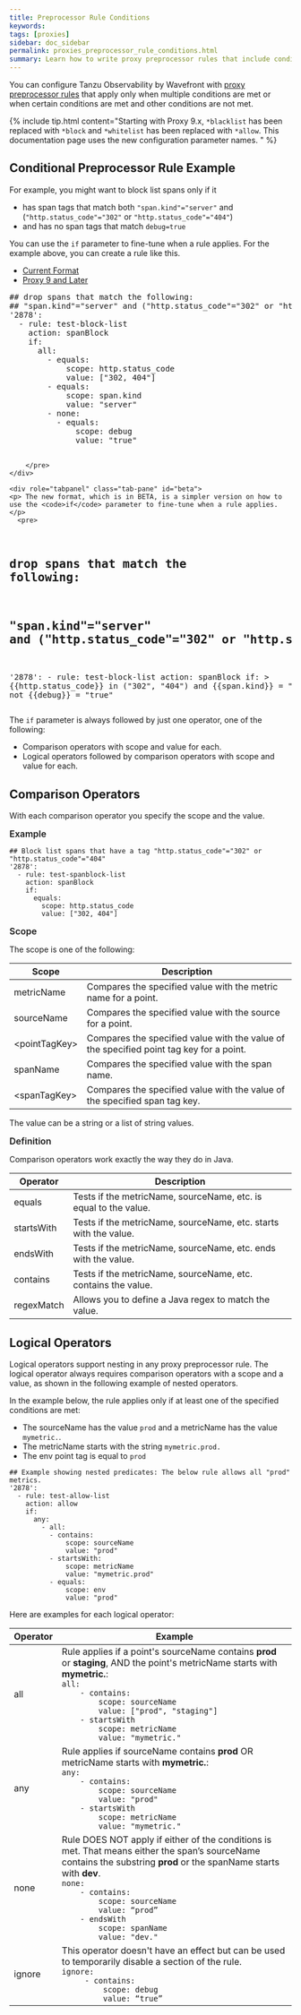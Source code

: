 ```yaml
---
title: Preprocessor Rule Conditions
keywords:
tags: [proxies]
sidebar: doc_sidebar
permalink: proxies_preprocessor_rule_conditions.html
summary: Learn how to write proxy preprocessor rules that include conditions.
---
```

You can configure Tanzu Observability by Wavefront with [proxy preprocessor rules](proxies_preprocessor_rules.html) that apply only when multiple conditions are met or when certain conditions are met and other conditions are not met.

{% include tip.html content="Starting with Proxy 9.x, `*blacklist` has been replaced with `*block` and `*whitelist` has been replaced with `*allow`. This documentation page uses the new configuration parameter names. " %}

## Conditional Preprocessor Rule Example

For example, you might want to block list spans only if it
* has span tags that match both `"span.kind"="server"` and (`"http.status_code"="302"` or `"http.status_code"="404"`)
* and has no span tags that match `debug=true`

You can use the `if` parameter to fine-tune when a rule applies. For the example above, you can create a rule like this.

<ul id="profileTabs" class="nav nav-tabs">
    <li class="active"><a href="#current" data-toggle="tab">Current Format</a></li>
    <li><a href="#beta" data-toggle="tab">Proxy 9 and Later</a></li>
</ul>
<div class="tab-content">
  <div role="tabpanel" class="tab-pane active" id="current">
        <pre>
## drop spans that match the following:
## "span.kind"="server" and ("http.status_code"="302" or "http.status_code"="404")
'2878':
  - rule: test-block-list
    action: spanBlock
    if:
      all:
        - equals:
            scope: http.status_code
            value: ["302, 404"]
        - equals:
            scope: span.kind
            value: "server"
        - none:
          - equals:
              scope: debug
              value: "true"

        </pre>
    </div>

    <div role="tabpanel" class="tab-pane" id="beta">
    <p> The new format, which is in BETA, is a simpler version on how to use the <code>if</code> parameter to fine-tune when a rule applies.</p>
      <pre>
## drop spans that match the following:
## "span.kind"="server" and ("http.status_code"="302" or "http.status_code"="404")
'2878':
    - rule: test-block-list
      action: spanBlock
      if: >
        &#123;&#123;http.status_code&#125;&#125; in ("302", "404") and &#123;&#123;span.kind&#125;&#125; = "server"
        and not &#123;&#123;debug&#125;&#125; = "true"
    </pre>
    </div>
  </div>


The `if` parameter is always followed by just one operator, one of the following:
* Comparison operators with scope and value for each.
* Logical operators followed by comparison operators with scope and value for each.

## Comparison Operators

With each comparison operator you specify the scope and the value.

<p><span style="font-size: medium; font-weight: 600">Example</span></p>

```
## Block list spans that have a tag "http.status_code"="302" or "http.status_code"="404"
'2878':
  - rule: test-spanblock-list
    action: spanBlock
    if:
      equals:
        scope: http.status_code
        value: ["302, 404"]
```
<p><span style="font-size: medium; font-weight: 600">Scope</span></p>

The scope is one of the following:

<table style="width: 100%;">
<tbody>
<thead>
<tr><th width="20%">Scope</th><th width="80%">Description</th></tr>
</thead>
<tr>
<td markdown="span">metricName</td>
<td>Compares the specified value with the metric name for a point. </td></tr>
<tr>
<td markdown="span">sourceName</td>
<td>Compares the specified value with the source for a point.</td></tr>
<tr>
<td markdown="span">&lt;pointTagKey&gt;</td>
<td>Compares the specified value with the value of the specified point tag key for a point.</td></tr>
<tr>
<td markdown="span">spanName</td>
<td>Compares the specified value with the span name. </td></tr>
<tr>
<td markdown="span">&lt;spanTagKey&gt;</td>
<td>Compares the specified value with the value of the specified span tag key.</td></tr>
</tbody>
</table>

The value can be a string or a list of string values.

<p><span style="font-size: medium; font-weight: 600">Definition</span></p>

Comparison operators work exactly the way they do in Java.

<table style="width: 100%;">
<tbody>
<thead>
<tr><th width="20%">Operator</th><th width="80%">Description</th></tr>
</thead>
<tr>
<td>equals</td>
<td>Tests if the metricName, sourceName, etc. is equal to the value.</td></tr>
<tr>
<td>startsWith</td>
<td>Tests if the metricName, sourceName, etc. starts with the value.</td></tr>
<tr>
<td>endsWith</td>
<td>Tests if the metricName, sourceName, etc. ends with the value.</td></tr>
<tr>
<td>contains</td>
<td>Tests if the metricName, sourceName, etc. contains the value.</td></tr>
<tr>
<td>regexMatch</td>
<td>Allows you to define a Java regex to match the value.</td></tr>
</tbody>
</table>

## Logical Operators

Logical operators support nesting in any proxy preprocessor rule. The logical operator always requires comparison operators with a scope and a value, as shown in the following example of nested operators.

In the example below, the rule applies only if at least one of the specified conditions are met:
* The sourceName has the value `prod` and a metricName has the value `mymetric.`.
* The metricName starts with the string `mymetric.prod.`
* The env point tag is equal to `prod`

```
## Example showing nested predicates: The below rule allows all "prod" metrics.
'2878':
  - rule: test-allow-list
    action: allow
    if:
      any:
        - all:
          - contains:
              scope: sourceName
              value: "prod"
          - startsWith:
              scope: metricName
              value: "mymetric.prod"
          - equals:
              scope: env
              value: "prod"
```

Here are examples for each logical operator:

<table style="width: 100%;">
<thead>
<tr><th width="15%">Operator</th><th width="85%">Example</th></tr>
</thead>
<tbody>
<tr>
<td>all</td>
<td>Rule applies if a point's sourceName contains <strong>prod</strong> or <strong>staging</strong>, AND the point's metricName starts with <strong>mymetric.</strong>:
<code>
all:
    - contains:
        scope: sourceName
        value: &lbrack;"prod", "staging"&rbrack;
    - startsWith
        scope: metricName
        value: "mymetric."
</code></td></tr>
<tr>
<td>any</td>
<td>
Rule applies if sourceName contains <strong>prod</strong> OR metricName starts with <strong>mymetric.</strong>:
<code>
any:
    - contains:
        scope: sourceName
        value: "prod"
    - startsWith
        scope: metricName
        value: "mymetric."
</code></td></tr>
<tr>
<td>none</td>
<td>Rule DOES NOT apply if either of the conditions is met. That means either the span’s sourceName contains the substring <strong>prod</strong> or the spanName starts with <strong>dev</strong>.
<code>
none:
    - contains:
        scope: sourceName
        value: “prod”
    - endsWith
        scope: spanName
        value: "dev."
</code></td></tr>
<tr>
<td>ignore</td>
<td>This operator doesn't have an effect but can be used to temporarily disable a section of the rule.
<code>
ignore:
     - contains:
         scope: debug
         value: “true”
</code></td></tr>
</tbody>
</table>
